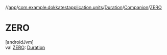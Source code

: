 //[app](../../../../index.md)/[com.example.dokkatestapplication.units](../../index.md)/[Duration](../index.md)/[Companion](index.md)/[ZERO](-z-e-r-o.md)

# ZERO

[androidJvm]\
val [ZERO](-z-e-r-o.md): [Duration](../index.md)
